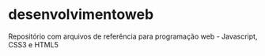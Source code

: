 # desenvolvimentoweb
Repositório com arquivos de referência para programação web - Javascript, CSS3 e HTML5
